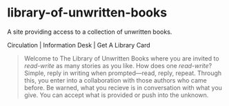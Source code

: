 # library-of-unwritten-books
A site providing access to a collection of unwritten books.

Circulation | Information Desk | Get A Library Card

> Welcome to The Library of Unwritten Books where you are invited to _read-write_ as many stories as you like. How does one _read-write_? Simple, reply in writing when prompted—read, reply, repeat. Through this, you enter into a collaboration with those authors who came before. Be warned, what you recieve is in conversation with what you give. You can accept what is provided or push into the unknown.   
